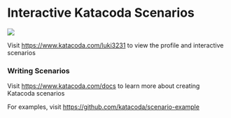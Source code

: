 # Interactive Katacoda Scenarios

[![](http://shields.katacoda.com/katacoda/luki3231/count.svg)](https://www.katacoda.com/luki3231 "Get your profile on Katacoda.com")

Visit https://www.katacoda.com/luki3231 to view the profile and interactive scenarios

### Writing Scenarios
Visit https://www.katacoda.com/docs to learn more about creating Katacoda scenarios

For examples, visit https://github.com/katacoda/scenario-example
